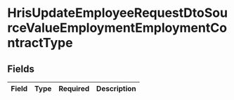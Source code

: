 # HrisUpdateEmployeeRequestDtoSourceValueEmploymentEmploymentContractType


## Fields

| Field       | Type        | Required    | Description |
| ----------- | ----------- | ----------- | ----------- |